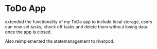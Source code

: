# ToDo App

extended the functionality of my ToDo app to include local storage, users can now set tasks, check off tasks and delete them without losing data once the app is closed.

Also reimplemented the statemanagement to riverpod.
